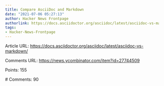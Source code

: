 ```yaml
---
title: Compare AsciiDoc and Markdown
date: "2021-07-06 05:27:13"
author: Hacker News Frontpage
authorlink: https://docs.asciidoctor.org/asciidoc/latest/asciidoc-vs-markdown/
tags:
- Hacker-News-Frontpage
---
```


<p>Article URL: <a href="https://docs.asciidoctor.org/asciidoc/latest/asciidoc-vs-markdown/">https://docs.asciidoctor.org/asciidoc/latest/asciidoc-vs-markdown/</a></p>
<p>Comments URL: <a href="https://news.ycombinator.com/item?id=27744509">https://news.ycombinator.com/item?id=27744509</a></p>
<p>Points: 155</p>
<p># Comments: 90</p>
